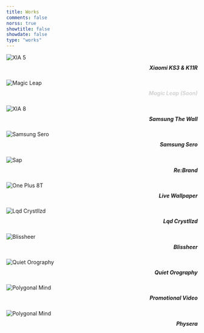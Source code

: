 ```yaml
---
title: Works
comments: false
norss: true
showtitle: false
showdate: false
type: "works"
---
```


<style>
      .grid-layout h5 {
            margin-top: 10px;
      }
  /* For links inside the grid layout */
  .grid-layout a {
    text-decoration: none; 
    color: var(--default_fg); /* Use the default foreground color */
  }

  .grid-layout a:hover, .grid-layout a:focus, .grid-layout a:active {
    color: var(--default_fg);
    background-color: transparent; 
  }
</style>

<div class="grid-layout">

<div class="column column-6">
<div class="separator"></div>
<a href="/projects/xiaomi-ks3k11r"><img src="/images/projects/xiaomi-ks3&k11r/XIA_05_Square.webp" alt="XIA 5"><h5 style="text-align: right;">Xiaomi KS3 & K11R</h5></a>
</div>

<div class="column column- empty">
</div>

<div class="column column-5">
      <div class="separator-small"></div>
      <img src="/images/projects/magic-leap/ML_Optics_Stack_Bottom_Collapsed_Meteorite-80.png" alt="Magic Leap">
      <h5 style="text-align: right; color: lightgray;">Magic Leap (Soon)</h5>
</div>

<div class="column column-12"><div class="separator"></div></div>

<div class="column column-1 empty"></div>
<div class="column column-10">
      <a href="/projects/samsung-thewall">
      <img src="/images/projects/samsung-thewall/Samsung_TheWall_001.webp" alt="XIA 8">
      <h5 style="text-align: right;">Samsung The Wall</h5></a>
</div>
<div class="column column-1 empty">
</div>

<div class="column column-12 empty"><div class="separator"></div></div>

<div class="column column-7 empty"></div>
<div class="column column-5">
       <a href="https://onformative.com/work/samsung-sero/" target="_blank">
      <img src="/images/projects/samsung-sero/samsung_sero_hero.webp" alt="Samsung Sero">
      <h5 style="text-align: right;">Samsung Sero</h5></a>
</div>

<div class="column column-12 empty"><div class="separator"></div></div>

<div class="column column-6">
       <a href="/projects/sap-rebrand">
      <img src="/images/projects/sap-rebrand/SAP_Mist_004_TK_004.webp" alt="Sap">
      <h5 style="text-align: right;">Re:Brand</h5></a>
</div>
<div class="column column-6">
      <div class="separator"></div>
       <a href="/projects/oneplus-8t">
      <img src="/images/projects/one-plus-8t/OP8T_Mockup-01_06_Squared_SG.webp" alt="One Plus 8T">
      <h5 style="text-align: right;">Live Wallpaper</h5></a>
</div>

<div class="column column-12"><div class="separator"></div></div>

<div class="column column-3 empty"></div>
<div class="column column-6">
      <a href="/projects/samsung-thewall">
      <img src="/images/projects/liquid_crystallized/Diageo_Landing_45.webp" alt="Lqd Crystllzd">
      <h5 style="text-align: right;">Lqd Crystllzd</h5></a>
</div>
<div class="column column-3 empty">
</div>

<div class="column column-12"><div class="separator"></div></div>

<div class="column column-1 empty"></div>
<div class="column column-5">
       <a href="/projects/negroni">
      <img src="/images/projects/negroni/Negroni_Shapes_008_TK-2.webp" alt="Blissheer">
      <h5 style="text-align: right;">Blissheer</h5></a>
</div>
<div class="column column-4">
      <div class="separator"></div><div class="separator"></div>
       <a href="/projects/quiet-orography">
      <img src="/images/projects/quiet-orography/Quiet-orography_SiG_Cc_Featured.webp" alt="Quiet Orography">
      <h5 style="text-align: right;">Quiet Orography</h5></a>
</div>
<div class="column column-2 empty"></div>

<div class="column column-12"><div class="separator"></div></div>

<div class="column column-3 empty"></div>
<div class="column column-6">
      <a href="/projects/promotional-video">
      <img src="/images/projects/promotional-video/polygonal_B-1024x576.webp" alt="Polygonal Mind">
      <h5 style="text-align: right;">Promotional Video</h5></a>
</div>
<div class="column column-3 empty">
</div>

<div class="column column-12"><div class="separator"></div></div>

<div class="column column-7 empty"></div>
<div class="column column-4">
      <a href="/projects/physera">
      <img src="/images/projects/physera/Physera-cover_001-1536x1536.png" alt="Polygonal Mind">
      <h5 style="text-align: right;">Physera</h5></a>
</div>
<div class="column column-1 empty">
</div>

<div class="column column-12"><div class="separator"></div></div>

</div> <!-- Grid ends here -->

